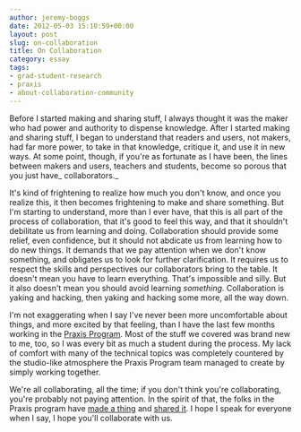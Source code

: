 ```yaml
---
author: jeremy-boggs
date: 2012-05-03 15:10:59+00:00
layout: post
slug: on-collaboration
title: On Collaboration
category: essay
tags:
- grad-student-research
- praxis
- about-collaboration-community
---
```


Before I started making and sharing stuff, I always thought it was the maker who had power and authority to dispense knowledge. After I started making and sharing stuff, I began to understand that readers and users, not makers, had far more power, to take in that knowledge, critique it, and use it in new ways. At some point, though, if you're as fortunate as I have been, the lines between makers and users, teachers and students, become so porous that you just have_ collaborators._

It's kind of frightening to realize how much you don't know, and once you realize this, it then becomes frightening to make and share something. But I'm starting to understand, more than I ever have, that this is all part of the process of collaboration, that it's good to feel this way, and that it shouldn't debilitate us from learning and doing. Collaboration should provide some relief, even confidence, but it should not abdicate us from learning how to do new things. It demands that we pay attention when we don't know something, and obligates us to look for further clarification. It requires us to respect the skills and perspectives our collaborators bring to the table. It doesn't mean you have to learn everything. That's impossible and silly. But it also doesn't mean you should avoid learning _something_. Collaboration is yaking and hacking, then yaking and hacking some more, all the way down.

I'm not exaggerating when I say I've never been more uncomfortable about things, and more excited by that feeling, than I have the last few months working in the [Praxis Program](https://praxis.scholarslab.org). Most of the stuff we covered was brand new to me, too, so I was every bit as much a student during the process. My lack of comfort with many of the technical topics was completely countered by the studio-like atmosphere the Praxis Program team managed to create by simply working together.

We're all collaborating, all the time; if you don't think you're collaborating, you're probably not paying attention. In the spirit of that, the folks in the Praxis program have [made a thing](http://github.com/scholarslab/prism) and [shared it](http://prism.scholarslab.org). I hope I speak for everyone when I say, I hope you'll collaborate with us.
